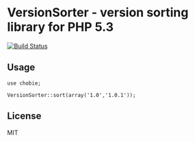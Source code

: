 VersionSorter - version sorting library for PHP 5.3
=============================

[![Build Status](https://secure.travis-ci.org/chobie/VersionSorter.png)](http://travis-ci.org/chobie/VersionSorter)

Usage
-----

    use chobie;

    VersionSorter::sort(array('1.0','1.0.1'));

License
-------

MIT